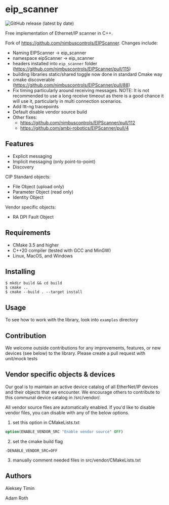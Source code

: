 # eip_scanner

![GitHub release (latest by date)](https://img.shields.io/github/v/release/wefabricate/eip_scanner)

Free implementation of Ethernet/IP scanner in C++.

Fork of https://github.com/nimbuscontrols/EIPScanner. Changes include:
* Naming EIPScanner -> eip_scanner
* namespace eipScanner -> eip_scanner
* headers installed into `eip_scanner` folder (https://github.com/nimbuscontrols/EIPScanner/pull/115)
* building libraries static/shared toggle now done in standard Cmake way
* cmake discoverable (https://github.com/nimbuscontrols/EIPScanner/pull/88)
* Fix timing particularly around receiving messages. NOTE: It is not recommended to use a long receive timeout as there is a good chance it will use it, particularly in multi connection scenarios.
* Add ltt-ng tracepoints
* Default disable vendor source build
* Other fixes:
  * https://github.com/nimbuscontrols/EIPScanner/pull/112
  * https://github.com/ambi-robotics/EIPScanner/pull/4

## Features

* Explicit messaging
* Implicit messaging (only point-to-point)
* Discovery

CIP Standard objects:

* File Object (upload only)
* Parameter Object (read only)
* Identity Object

Vendor specific objects:

* RA DPI Fault Object 

## Requirements

* CMake 3.5 and higher
* C++20 compiler (tested with GCC and MinGW)
* Linux, MacOS, and Windows

## Installing

```shell
$ mkdir build && cd build
$ cmake ..
$ cmake --build . --target install
```

## Usage

To see how to work with the library, look into `examples` directory 

## Contribution

We welcome outside contributions for any improvements, features, or new devices (see below) to the library. Please create a pull request with unit/mock tests

## Vendor specific objects & devices

Our goal is to maintain an active device catalog of all EtherNet/IP devices and their objects that we encounter. We encourage others to contribute to this communal device catalog in /src/vendor/.

All vendor source files are automatically enabled. If you'd like to disable vendor files, you can disable with any of the below options.
1) set this option in CMakeLists.txt
```cmake
option(ENABLE_VENDOR_SRC "Enable vendor source" OFF)
```
2) set the cmake build flag 
```shell
-DENABLE_VENDOR_SRC=OFF
```
3) manually comment needed files in src/vendor/CMakeLists.txt

## Authors

Aleksey Timin

Adam Roth

